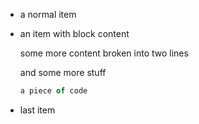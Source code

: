 * a normal item
* an item with block content

  some more content
  broken into two lines

  and some more stuff

  ```js
  a piece of code
  ```
* last item